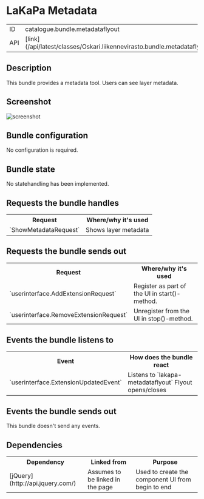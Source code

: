 # LaKaPa Metadata

<table class="table">
  <tr>
    <td>ID</td><td>catalogue.bundle.metadataflyout</td>
  </tr>
  <tr>
    <td>API</td><td>[link](/api/latest/classes/Oskari.liikennevirasto.bundle.metadataflyout.MetadataFlyoutBundleInstance.html)</td>
  </tr>
</table>

## Description

This bundle provides a metadata tool. Users can see layer metadata.

## Screenshot

![screenshot](/images/bundles/lakapametadataflyout.png)


## Bundle configuration

No configuration is required.

## Bundle state

No statehandling has been implemented.

## Requests the bundle handles

<table class="table">
  <tr>
    <th>Request</th><th>Where/why it's used</th>
  </tr>
  <tr>
    <td>`ShowMetadataRequest`</td><td>Shows layer metadata</td>
  </tr>
</table>

## Requests the bundle sends out

<table class="table">
  <tr>
    <th>Request</th><th>Where/why it's used</th>
  </tr>
  <tr>
    <td>`userinterface.AddExtensionRequest`</td><td>Register as part of the UI in start()-method.</td>
  </tr>
  <tr>
    <td>`userinterface.RemoveExtensionRequest`</td><td>Unregister from the UI in stop()-method.</td>
  </tr>
</table>


## Events the bundle listens to

<table class="table">
  <tr>
    <th>Event</th><th>How does the bundle react</th>
  </tr>
  <tr>
    <td>`userinterface.ExtensionUpdatedEvent`</td>
    <td>Listens to `lakapa-metadataflyout` Flyout opens/closes</td>
  </tr>
</table>

## Events the bundle sends out

This bundle doesn't send any events.

## Dependencies

<table class="table">
  <tr>
    <th>Dependency</th><th>Linked from</th><th>Purpose</th>
  </tr>
  <tr>
    <td>[jQuery](http://api.jquery.com/)</td>
    <td>Assumes to be linked in the page</td>
    <td>Used to create the component UI from begin to end</td>
  </tr>
</table>
